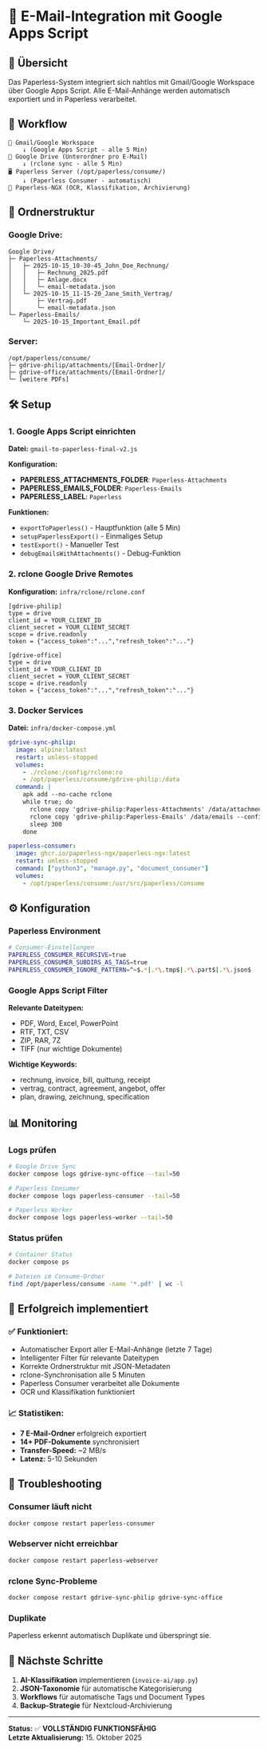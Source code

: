 # 📧 E-Mail-Integration mit Google Apps Script

## 🎯 **Übersicht**

Das Paperless-System integriert sich nahtlos mit Gmail/Google Workspace über Google Apps Script. Alle E-Mail-Anhänge werden automatisch exportiert und in Paperless verarbeitet.

## 🔄 **Workflow**

```
📧 Gmail/Google Workspace
    ↓ (Google Apps Script - alle 5 Min)
📁 Google Drive (Unterordner pro E-Mail)
    ↓ (rclone sync - alle 5 Min)
🖥️ Paperless Server (/opt/paperless/consume/)
    ↓ (Paperless Consumer - automatisch)
📄 Paperless-NGX (OCR, Klassifikation, Archivierung)
```

## 📁 **Ordnerstruktur**

### Google Drive:
```
Google Drive/
├─ Paperless-Attachments/
│   ├─ 2025-10-15_10-30-45_John_Doe_Rechnung/
│   │   ├─ Rechnung_2025.pdf
│   │   ├─ Anlage.docx
│   │   └─ email-metadata.json
│   └─ 2025-10-15_11-15-20_Jane_Smith_Vertrag/
│       ├─ Vertrag.pdf
│       └─ email-metadata.json
└─ Paperless-Emails/
    └─ 2025-10-15_Important_Email.pdf
```

### Server:
```
/opt/paperless/consume/
├─ gdrive-philip/attachments/[Email-Ordner]/
├─ gdrive-office/attachments/[Email-Ordner]/
└─ [weitere PDFs]
```

## 🛠️ **Setup**

### 1. Google Apps Script einrichten

**Datei:** `gmail-to-paperless-final-v2.js`

**Konfiguration:**
- **PAPERLESS_ATTACHMENTS_FOLDER**: `Paperless-Attachments`
- **PAPERLESS_EMAILS_FOLDER**: `Paperless-Emails`
- **PAPERLESS_LABEL**: `Paperless`

**Funktionen:**
- `exportToPaperless()` - Hauptfunktion (alle 5 Min)
- `setupPaperlessExport()` - Einmaliges Setup
- `testExport()` - Manueller Test
- `debugEmailsWithAttachments()` - Debug-Funktion

### 2. rclone Google Drive Remotes

**Konfiguration:** `infra/rclone/rclone.conf`

```properties
[gdrive-philip]
type = drive
client_id = YOUR_CLIENT_ID
client_secret = YOUR_CLIENT_SECRET
scope = drive.readonly
token = {"access_token":"...","refresh_token":"..."}

[gdrive-office]
type = drive
client_id = YOUR_CLIENT_ID
client_secret = YOUR_CLIENT_SECRET
scope = drive.readonly
token = {"access_token":"...","refresh_token":"..."}
```

### 3. Docker Services

**Datei:** `infra/docker-compose.yml`

```yaml
gdrive-sync-philip:
  image: alpine:latest
  restart: unless-stopped
  volumes:
    - ./rclone:/config/rclone:ro
    - /opt/paperless/consume/gdrive-philip:/data
  command: |
    apk add --no-cache rclone
    while true; do
      rclone copy 'gdrive-philip:Paperless-Attachments' /data/attachments --config /config/rclone/rclone.conf --log-level INFO
      rclone copy 'gdrive-philip:Paperless-Emails' /data/emails --config /config/rclone/rclone.conf --log-level INFO
      sleep 300
    done

paperless-consumer:
  image: ghcr.io/paperless-ngx/paperless-ngx:latest
  restart: unless-stopped
  command: ["python3", "manage.py", "document_consumer"]
  volumes:
    - /opt/paperless/consume:/usr/src/paperless/consume
```

## ⚙️ **Konfiguration**

### Paperless Environment

```bash
# Consumer-Einstellungen
PAPERLESS_CONSUMER_RECURSIVE=true
PAPERLESS_CONSUMER_SUBDIRS_AS_TAGS=true
PAPERLESS_CONSUMER_IGNORE_PATTERN=^~$.*|.*\.tmp$|.*\.part$|.*\.json$
```

### Google Apps Script Filter

**Relevante Dateitypen:**
- PDF, Word, Excel, PowerPoint
- RTF, TXT, CSV
- ZIP, RAR, 7Z
- TIFF (nur wichtige Dokumente)

**Wichtige Keywords:**
- rechnung, invoice, bill, quittung, receipt
- vertrag, contract, agreement, angebot, offer
- plan, drawing, zeichnung, specification

## 📊 **Monitoring**

### Logs prüfen

```bash
# Google Drive Sync
docker compose logs gdrive-sync-office --tail=50

# Paperless Consumer
docker compose logs paperless-consumer --tail=50

# Paperless Worker
docker compose logs paperless-worker --tail=50
```

### Status prüfen

```bash
# Container Status
docker compose ps

# Dateien im Consume-Ordner
find /opt/paperless/consume -name '*.pdf' | wc -l
```

## 🎉 **Erfolgreich implementiert**

### ✅ **Funktioniert:**
- Automatischer Export aller E-Mail-Anhänge (letzte 7 Tage)
- Intelligenter Filter für relevante Dateitypen
- Korrekte Ordnerstruktur mit JSON-Metadaten
- rclone-Synchronisation alle 5 Minuten
- Paperless Consumer verarbeitet alle Dokumente
- OCR und Klassifikation funktioniert

### 📈 **Statistiken:**
- **7 E-Mail-Ordner** erfolgreich exportiert
- **14+ PDF-Dokumente** synchronisiert
- **Transfer-Speed:** ~2 MB/s
- **Latenz:** 5-10 Sekunden

## 🔧 **Troubleshooting**

### Consumer läuft nicht
```bash
docker compose restart paperless-consumer
```

### Webserver nicht erreichbar
```bash
docker compose restart paperless-webserver
```

### rclone Sync-Probleme
```bash
docker compose restart gdrive-sync-philip gdrive-sync-office
```

### Duplikate
Paperless erkennt automatisch Duplikate und überspringt sie.

## 📝 **Nächste Schritte**

1. **AI-Klassifikation** implementieren (`invoice-ai/app.py`)
2. **JSON-Taxonomie** für automatische Kategorisierung
3. **Workflows** für automatische Tags und Document Types
4. **Backup-Strategie** für Nextcloud-Archivierung

---

**Status:** ✅ **VOLLSTÄNDIG FUNKTIONSFÄHIG**  
**Letzte Aktualisierung:** 15. Oktober 2025
